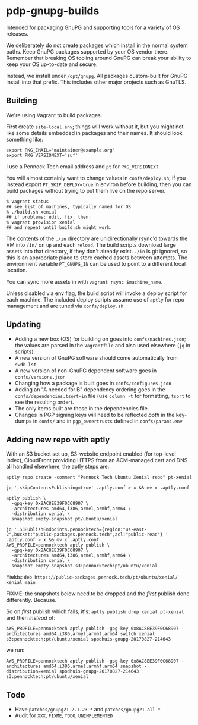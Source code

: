 pdp-gnupg-builds
================

Intended for packaging GnuPG and supporting tools for a variety of OS
releases.

We deliberately do not create packages which install in the normal system
paths.  Keep GnuPG packages supported by your OS vendor there.  Remember that
breaking OS tooling around GnuPG can break your ability to keep your OS
up-to-date and secure.

Instead, we install under `/opt/gnupg`.  All packages custom-built for GnuPG
install into that prefix.  This includes other major projects such as GnuTLS.


Building
--------

We're using Vagrant to build packages.

First create `site-local.env`; things will work without it, but you might not
like some details embedded in packages and their names.  It should look
something like:

```
export PKG_EMAIL='maintainer@example.org'
export PKG_VERSIONEXT='suf'
```

I use a Pennock Tech email address and `pt` for `PKG_VERSIONEXT`.

You will almost certainly want to change values in `confs/deploy.sh`; if you
instead export `PT_SKIP_DEPLOY=true` in environ before building, then you can
build packages without trying to put them live on the repo server.

```console
% vagrant status
## see list of machines, typically named for OS
% ./build.sh xenial
## if problems: edit, fix, then:
% vagrant provision xenial
## and repeat until build.sh might work.
```

The contents of the `./in` directory are unidirectionally rsync'd towards
the VM into `/in/` on `up` and each `reload`.  The build scripts download
large assets into that directory, if they don't already exist.  `./in` is git
ignored, so this is an appropriate place to store cached assets between
attempts.  The environment variable `PT_GNUPG_IN` can be used to point to a
different local location.

You can sync more assets in with `vagrant rsync $machine_name`.

Unless disabled via env flag, the build script will invoke a deploy script for
each machine.  The included deploy scripts assume use of `aptly` for repo
management and are tuned via `confs/deploy.sh`.


Updating
--------

* Adding a new box (OS) for building on goes into `confs/machines.json`; the
  values are parsed in the `Vagrantfile` and also used elsewhere (`jq` in
  scripts).
* A new version of GnuPG software should come automatically from `swdb.lst`
* A new version of non-GnuPG dependent software goes in `confs/versions.json`
* Changing how a package is built goes in `confs/configures.json`
* Adding an "A needed for B" dependency ordering goes in the
  `confs/dependencies.tsort-in` file (use `column -t` for formatting, `tsort`
  to see the resulting order).
* The only items built are those in the dependencies file.
* Changes in PGP signing keys will need to be reflected _both_ in the
  key-dumps in `confs/` and in `pgp_ownertrusts` defined in `confs/params.env`


Adding new repo with aptly
--------------------------

With an S3 bucket set up, S3-website endpoint enabled (for top-level index),
CloudFront providing HTTPS from an ACM-managed cert and DNS all handled
elsewhere, the aptly steps are:

```
aptly repo create -comment "Pennock Tech Ubuntu Xenial repo" pt-xenial

jq '.skipContentsPublishing=true' .aptly.conf > x && mv x .aptly.conf

aptly publish \
  -gpg-key 0x8AC8EE39F0C68907 \
  -architectures amd64,i386,armel,armhf,arm64 \
  -distribution xenial \
  snapshot empty-snapshot pt/ubuntu/xenial

jq '.S3PublishEndpoints.pennocktech={region:"us-east-2",bucket:"public-packages.pennock.tech",acl:"public-read"} ' .aptly.conf > x && mv x .aptly.conf
AWS_PROFILE=pennocktech aptly publish \
  -gpg-key 0x8AC8EE39F0C68907 \
  -architectures amd64,i386,armel,armhf,arm64 \
  -distribution xenial \
  snapshot empty-snapshot s3:pennocktech:pt/ubuntu/xenial
```

Yields: `deb https://public-packages.pennock.tech/pt/ubuntu/xenial/ xenial main`

FIXME: the snapshots below need to be dropped and the _first_ publish done
differently.  Because.

So on _first_ publish which fails, it's: `aptly publish drop xenial pt-xenial`
and then _instead_ of:

```
AWS_PROFILE=pennocktech aptly publish -gpg-key 0x8AC8EE39F0C68907 -architectures amd64,i386,armel,armhf,arm64 switch xenial s3:pennocktech:pt/ubuntu/xenial spodhuis-gnupg-20170827-214643
```

we run:

```
AWS_PROFILE=pennocktech aptly publish -gpg-key 0x8AC8EE39F0C68907 -architectures amd64,i386,armel,armhf,arm64 snapshot -distribution=xenial spodhuis-gnupg-20170827-214643 s3:pennocktech:pt/ubuntu/xenial
```

Todo
----

* Have `patches/gnupg21-2.1.23-*` and `patches/gnupg21-all-*`
* Audit for `XXX`, `FIXME`, `TODO`, `UNIMPLEMENTED`
